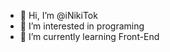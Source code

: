 - 👋 Hi, I’m @iNikiTok
- 👀 I’m interested in programing
- 🌱 I’m currently learning Front-End


<!---
iNikiTok/iNikiTok is a ✨ special ✨ repository because its `README.md` (this file) appears on your GitHub profile.
You can click the Preview link to take a look at your changes.
--->
